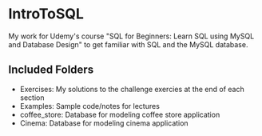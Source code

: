 # IntroToSQL
My work for Udemy's course "SQL for Beginners: Learn SQL using MySQL and Database Design" to get familiar with SQL and the MySQL database.

## Included Folders
* Exercises: My solutions to the challenge exercies at the end of each section
* Examples: Sample code/notes for lectures
* coffee_store: Database for modeling coffee store application
* Cinema: Database for modeling cinema application
